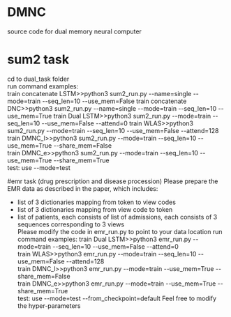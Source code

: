 # DMNC
source code for dual memory neural computer

# sum2 task
cd to dual_task folder  
run command examples:  
train concatenate LSTM>>python3 sum2_run.py --name=single --mode=train --seq_len=10 --use_mem=False
train concatenate DNC>>python3 sum2_run.py --name=single --mode=train --seq_len=10 --use_mem=True
train Dual LSTM>>python3 sum2_run.py --mode=train --seq_len=10 --use_mem=False --attend=0
train WLAS>>python3 sum2_run.py --mode=train --seq_len=10 --use_mem=False --attend=128  
train DMNC_l>>python3 sum2_run.py --mode=train --seq_len=10 --use_mem=True --share_mem=False  
train DMNC_e>>python3 sum2_run.py --mode=train --seq_len=10 --use_mem=True --share_mem=True  
test: use --mode=test

#emr task (drug prescription and disease procession)
Please prepare the EMR data as described in the paper, which includes:  
+ list of 3 dictionaries mapping from token to view codes 
+ list of 3 dictionaries mapping from view code to token
+ list of patients, each consists of list of admissions, each consists of 3 sequences corresponding to 3 views  
Please modify the code in emr_run.py to point to your data location
run command examples:
train Dual LSTM>>python3 emr_run.py --mode=train --seq_len=10 --use_mem=False --attend=0  
train WLAS>>python3 emr_run.py --mode=train --seq_len=10 --use_mem=False --attend=128  
train DMNC_l>>python3 emr_run.py --mode=train --use_mem=True --share_mem=False  
train DMNC_e>>python3 emr_run.py --mode=train --use_mem=True --share_mem=True  
test: use --mode=test --from_checkpoint=default
Feel free to modify the hyper-parameters